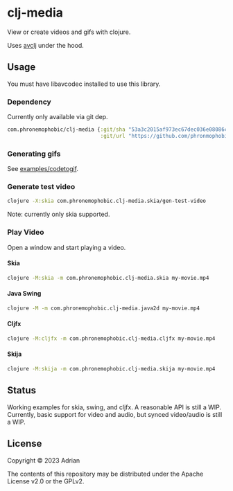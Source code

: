 # clj-media

View or create videos and gifs with clojure.

Uses [avclj](https://github.com/cnuernber/avclj) under the hood.

## Usage

You must have libavcodec installed to use this library.

### Dependency

Currently only available via git dep.
```clojure
com.phronemophobic/clj-media {:git/sha "53a3c2015af973ec67dec036e08086cfac0d2107"
                              :git/url "https://github.com/phronmophobic/clj-media"}
```

### Generating gifs

See [examples/codetogif](examples/codetogif).

### Generate test video

```bash
clojure -X:skia com.phronemophobic.clj-media.skia/gen-test-video
```

Note: currently only skia supported.

### Play Video

Open a window and start playing a video.

#### Skia

```bash
clojure -M:skia -m com.phronemophobic.clj-media.skia my-movie.mp4
```

#### Java Swing

```bash
clojure -M -m com.phronemophobic.clj-media.java2d my-movie.mp4
```

#### Cljfx

```bash
clojure -M:cljfx -m com.phronemophobic.clj-media.cljfx my-movie.mp4
```

#### Skija

```bash
clojure -M:skija -m com.phronemophobic.clj-media.skija my-movie.mp4
```

## Status

Working examples for skia, swing, and cljfx. A reasonable API is still a WIP. Currently, basic support for video and audio, but synced video/audio is still a WIP.

## License

Copyright © 2023 Adrian

The contents of this repository may be distributed under the Apache License v2.0 or the GPLv2.
